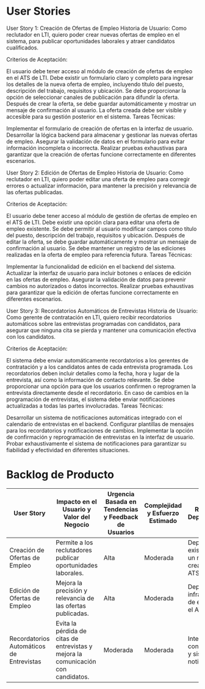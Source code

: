 # User Stories

User Story 1: Creación de Ofertas de Empleo
Historia de Usuario:
Como reclutador en LTI, quiero poder crear nuevas ofertas de empleo en el sistema, para publicar oportunidades laborales y atraer candidatos cualificados.

Criterios de Aceptación:

El usuario debe tener acceso al módulo de creación de ofertas de empleo en el ATS de LTI.
Debe existir un formulario claro y completo para ingresar los detalles de la nueva oferta de empleo, incluyendo título del puesto, descripción del trabajo, requisitos y ubicación.
Se debe proporcionar la opción de seleccionar canales de publicación para difundir la oferta.
Después de crear la oferta, se debe guardar automáticamente y mostrar un mensaje de confirmación al usuario.
La oferta creada debe ser visible y accesible para su gestión posterior en el sistema.
Tareas Técnicas:

Implementar el formulario de creación de ofertas en la interfaz de usuario.
Desarrollar la lógica backend para almacenar y gestionar las nuevas ofertas de empleo.
Asegurar la validación de datos en el formulario para evitar información incompleta o incorrecta.
Realizar pruebas exhaustivas para garantizar que la creación de ofertas funcione correctamente en diferentes escenarios.

User Story 2: Edición de Ofertas de Empleo
Historia de Usuario:
Como reclutador en LTI, quiero poder editar una oferta de empleo para corregir errores o actualizar información, para mantener la precisión y relevancia de las ofertas publicadas.

Criterios de Aceptación:

El usuario debe tener acceso al módulo de gestión de ofertas de empleo en el ATS de LTI.
Debe existir una opción clara para editar una oferta de empleo existente.
Se debe permitir al usuario modificar campos como título del puesto, descripción del trabajo, requisitos y ubicación.
Después de editar la oferta, se debe guardar automáticamente y mostrar un mensaje de confirmación al usuario.
Se debe mantener un registro de las ediciones realizadas en la oferta de empleo para referencia futura.
Tareas Técnicas:

Implementar la funcionalidad de edición en el backend del sistema.
Actualizar la interfaz de usuario para incluir botones o enlaces de edición en las ofertas de empleo.
Asegurar la validación de datos para prevenir cambios no autorizados o datos incorrectos.
Realizar pruebas exhaustivas para garantizar que la edición de ofertas funcione correctamente en diferentes escenarios.

User Story 3: Recordatorios Automáticos de Entrevistas
Historia de Usuario:
Como gerente de contratación en LTI, quiero recibir recordatorios automáticos sobre las entrevistas programadas con candidatos, para asegurar que ninguna cita se pierda y mantener una comunicación efectiva con los candidatos.

Criterios de Aceptación:

El sistema debe enviar automáticamente recordatorios a los gerentes de contratación y a los candidatos antes de cada entrevista programada.
Los recordatorios deben incluir detalles como la fecha, hora y lugar de la entrevista, así como la información de contacto relevante.
Se debe proporcionar una opción para que los usuarios confirmen o reprogramen la entrevista directamente desde el recordatorio.
En caso de cambios en la programación de entrevistas, el sistema debe enviar notificaciones actualizadas a todas las partes involucradas.
Tareas Técnicas:

Desarrollar un sistema de notificaciones automáticas integrado con el calendario de entrevistas en el backend.
Configurar plantillas de mensajes para los recordatorios y notificaciones de cambios.
Implementar la opción de confirmación y reprogramación de entrevistas en la interfaz de usuario.
Probar exhaustivamente el sistema de notificaciones para garantizar su fiabilidad y efectividad en diferentes situaciones.

# Backlog de Producto

| User Story | Impacto en el Usuario y Valor del Negocio | Urgencia Basada en Tendencias y Feedback de Usuarios | Complejidad y Esfuerzo Estimado | Riesgos y Dependencias |
|--------------------------------------------------------------------|-----------------------------------------------------------------------------|------------------------------------------------------|----------------------------------|------------------------------------------------------------|
| Creación de Ofertas de Empleo | Permite a los reclutadores publicar oportunidades laborales. | Alta | Moderada | Depende de la existencia de un módulo de creación en el ATS |
| Edición de Ofertas de Empleo | Mejora la precisión y relevancia de las ofertas publicadas. | Alta | Moderada | Depende de la infraestructura de edición en el ATS |
| Recordatorios Automáticos de Entrevistas | Evita la pérdida de citas de entrevistas y mejora la comunicación con candidatos. | Moderada | Moderada | Integración con calendario y sistemas de notificación |